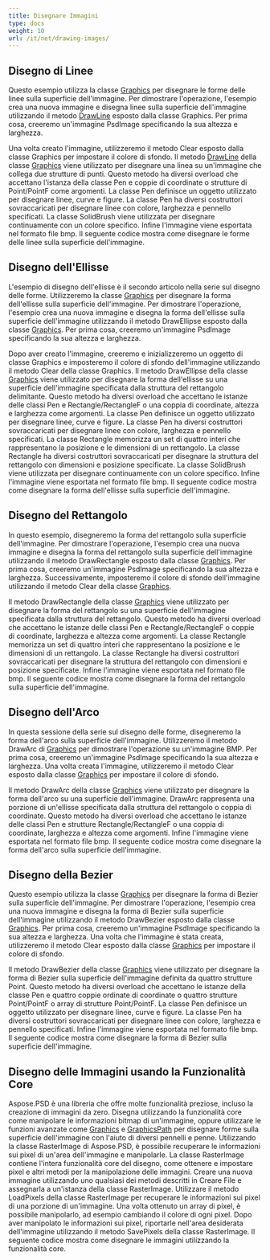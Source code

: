 ```yaml
---
title: Disegnare Immagini
type: docs
weight: 10
url: /it/net/drawing-images/
---
```


## **Disegno di Linee**
Questo esempio utilizza la classe [Graphics](https://reference.aspose.com/psd/net/aspose.psd/graphics) per disegnare le forme delle linee sulla superficie dell'immagine. Per dimostrare l'operazione, l'esempio crea una nuova immagine e disegna linee sulla superficie dell'immagine utilizzando il metodo [DrawLine](https://reference.aspose.com/psd/net/aspose.psd/graphics/methods/drawline/index) esposto dalla classe Graphics. Per prima cosa, creeremo un'immagine PsdImage specificando la sua altezza e larghezza.

Una volta creato l'immagine, utilizzeremo il metodo Clear esposto dalla classe Graphics per impostare il colore di sfondo. Il metodo [DrawLine](https://reference.aspose.com/psd/net/aspose.psd/graphics/methods/drawline/index) della classe [Graphics](https://reference.aspose.com/psd/net/aspose.psd/graphics) viene utilizzato per disegnare una linea su un'immagine che collega due strutture di punti. Questo metodo ha diversi overload che accettano l'istanza della classe Pen e coppie di coordinate o strutture di Point/PointF come argomenti. La classe Pen definisce un oggetto utilizzato per disegnare linee, curve e figure. La classe Pen ha diversi costruttori sovraccaricati per disegnare linee con colore, larghezza e pennello specificati. La classe SolidBrush viene utilizzata per disegnare continuamente con un colore specifico. Infine l'immagine viene esportata nel formato file bmp. Il seguente codice mostra come disegnare le forme delle linee sulla superficie dell'immagine.

## **Disegno dell'Ellisse**
L'esempio di disegno dell'ellisse è il secondo articolo nella serie sul disegno delle forme. Utilizzeremo la classe [Graphics](https://reference.aspose.com/psd/net/aspose.psd/graphics) per disegnare la forma dell'ellisse sulla superficie dell'immagine. Per dimostrare l'operazione, l'esempio crea una nuova immagine e disegna la forma dell'ellisse sulla superficie dell'immagine utilizzando il metodo DrawEllipse esposto dalla classe [Graphics](https://reference.aspose.com/psd/net/aspose.psd/graphics). Per prima cosa, creeremo un'immagine PsdImage specificando la sua altezza e larghezza.

Dopo aver creato l'immagine, creeremo e inizializzeremo un oggetto di classe Graphics e imposteremo il colore di sfondo dell'immagine utilizzando il metodo Clear della classe Graphics. Il metodo DrawEllipse della classe [Graphics](https://reference.aspose.com/psd/net/aspose.psd/graphics) viene utilizzato per disegnare la forma dell'ellisse su una superficie dell'immagine specificata dalla struttura del rettangolo delimitante. Questo metodo ha diversi overload che accettano le istanze delle classi Pen e Rectangle/RectangleF o una coppia di coordinate, altezza e larghezza come argomenti. La classe Pen definisce un oggetto utilizzato per disegnare linee, curve e figure. La classe Pen ha diversi costruttori sovraccaricati per disegnare linee con colore, larghezza e pennello specificati. La classe Rectangle memorizza un set di quattro interi che rappresentano la posizione e le dimensioni di un rettangolo. La classe Rectangle ha diversi costruttori sovraccaricati per disegnare la struttura del rettangolo con dimensioni e posizione specificate. La classe SolidBrush viene utilizzata per disegnare continuamente con un colore specifico. Infine l'immagine viene esportata nel formato file bmp. Il seguente codice mostra come disegnare la forma dell'ellisse sulla superficie dell'immagine.

## **Disegno del Rettangolo**
In questo esempio, disegneremo la forma del rettangolo sulla superficie dell'immagine. Per dimostrare l'operazione, l'esempio crea una nuova immagine e disegna la forma del rettangolo sulla superficie dell'immagine utilizzando il metodo DrawRectangle esposto dalla classe [Graphics](https://reference.aspose.com/psd/net/aspose.psd/graphics). Per prima cosa, creeremo un'immagine PsdImage specificando la sua altezza e larghezza. Successivamente, imposteremo il colore di sfondo dell'immagine utilizzando il metodo Clear della classe [Graphics](https://reference.aspose.com/psd/net/aspose.psd/graphics).

Il metodo DrawRectangle della classe [Graphics](https://reference.aspose.com/psd/net/aspose.psd/graphics) viene utilizzato per disegnare la forma del rettangolo su una superficie dell'immagine specificata dalla struttura del rettangolo. Questo metodo ha diversi overload che accettano le istanze delle classi Pen e Rectangle/RectangleF o coppie di coordinate, larghezza e altezza come argomenti. La classe Rectangle memorizza un set di quattro interi che rappresentano la posizione e le dimensioni di un rettangolo. La classe Rectangle ha diversi costruttori sovraccaricati per disegnare la struttura del rettangolo con dimensioni e posizione specificate. Infine l'immagine viene esportata nel formato file bmp. Il seguente codice mostra come disegnare la forma del rettangolo sulla superficie dell'immagine.

## **Disegno dell'Arco**
In questa sessione della serie sul disegno delle forme, disegneremo la forma dell'arco sulla superficie dell'immagine. Utilizzeremo il metodo DrawArc di [Graphics](https://reference.aspose.com/psd/net/aspose.psd/graphics) per dimostrare l'operazione su un'immagine BMP. Per prima cosa, creeremo un'immagine PsdImage specificando la sua altezza e larghezza. Una volta creata l'immagine, utilizzeremo il metodo Clear esposto dalla classe [Graphics](https://reference.aspose.com/psd/net/aspose.psd/graphics) per impostare il colore di sfondo.

Il metodo DrawArc della classe [Graphics](https://reference.aspose.com/psd/net/aspose.psd/graphics) viene utilizzato per disegnare la forma dell'arco su una superficie dell'immagine. DrawArc rappresenta una porzione di un'ellisse specificata dalla struttura del rettangolo o coppia di coordinate. Questo metodo ha diversi overload che accettano le istanze delle classi Pen e strutture Rectangle/RectangleF o una coppia di coordinate, larghezza e altezza come argomenti. Infine l'immagine viene esportata nel formato file bmp. Il seguente codice mostra come disegnare la forma dell'arco sulla superficie dell'immagine.

## **Disegno della Bezier**
Questo esempio utilizza la classe [Graphics](https://reference.aspose.com/psd/net/aspose.psd/graphics) per disegnare la forma di Bezier sulla superficie dell'immagine. Per dimostrare l'operazione, l'esempio crea una nuova immagine e disegna la forma di Bezier sulla superficie dell'immagine utilizzando il metodo DrawBezier esposto dalla classe [Graphics](https://reference.aspose.com/psd/net/aspose.psd/graphics). Per prima cosa, creeremo un'immagine PsdImage specificando la sua altezza e larghezza. Una volta che l'immagine è stata creata, utilizzeremo il metodo Clear esposto dalla classe [Graphics](https://reference.aspose.com/psd/net/aspose.psd/graphics) per impostare il colore di sfondo.

Il metodo DrawBezier della classe [Graphics](https://reference.aspose.com/psd/net/aspose.psd/graphics) viene utilizzato per disegnare la forma di Bezier sulla superficie dell'immagine definita da quattro strutture Point. Questo metodo ha diversi overload che accettano le istanze della classe Pen e quattro coppie ordinate di coordinate o quattro strutture Point/PointF o array di strutture Point/PointF. La classe Pen definisce un oggetto utilizzato per disegnare linee, curve e figure. La classe Pen ha diversi costruttori sovraccaricati per disegnare linee con colore, larghezza e pennello specificati. Infine l'immagine viene esportata nel formato file bmp. Il seguente codice mostra come disegnare la forma di Bezier sulla superficie dell'immagine.

## **Disegno delle Immagini usando la Funzionalità Core**
Aspose.PSD è una libreria che offre molte funzionalità preziose, incluso la creazione di immagini da zero. Disegna utilizzando la funzionalità core come manipolare le informazioni bitmap di un'immagine, oppure utilizzare le funzioni avanzate come [Graphics](https://reference.aspose.com/psd/net/aspose.psd/graphics) e [GraphicsPath](https://reference.aspose.com/psd/net/aspose.psd/graphicspath) per disegnare forme sulla superficie dell'immagine con l'aiuto di diversi pennelli e penne. Utilizzando la classe RasterImage di Aspose.PSD, è possibile recuperare le informazioni sui pixel di un'area dell'immagine e manipolarle. La classe RasterImage contiene l'intera funzionalità core del disegno, come ottenere e impostare pixel e altri metodi per la manipolazione delle immagini. Creare una nuova immagine utilizzando uno qualsiasi dei metodi descritti in Creare File e assegnarla a un'istanza della classe RasterImage. Utilizzare il metodo LoadPixels della classe RasterImage per recuperare le informazioni sui pixel di una porzione di un'immagine. Una volta ottenuto un array di pixel, è possibile manipolarlo, ad esempio cambiando il colore di ogni pixel. Dopo aver manipolato le informazioni sui pixel, riportarle nell'area desiderata dell'immagine utilizzando il metodo SavePixels della classe RasterImage. Il seguente codice mostra come disegnare le immagini utilizzando la funzionalità core.
